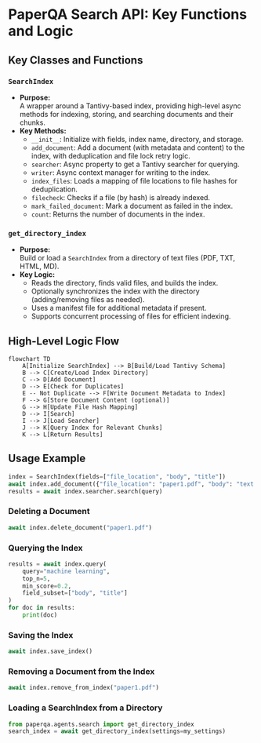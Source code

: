# PaperQA Search API: Key Functions and Logic

## Key Classes and Functions

### `SearchIndex`
- **Purpose:**  
  A wrapper around a Tantivy-based index, providing high-level async methods for indexing, storing, and searching documents and their chunks.
- **Key Methods:**
  - `__init__`: Initialize with fields, index name, directory, and storage.
  - `add_document`: Add a document (with metadata and content) to the index, with deduplication and file lock retry logic.
  - `searcher`: Async property to get a Tantivy searcher for querying.
  - `writer`: Async context manager for writing to the index.
  - `index_files`: Loads a mapping of file locations to file hashes for deduplication.
  - `filecheck`: Checks if a file (by hash) is already indexed.
  - `mark_failed_document`: Mark a document as failed in the index.
  - `count`: Returns the number of documents in the index.

### `get_directory_index`
- **Purpose:**  
  Build or load a `SearchIndex` from a directory of text files (PDF, TXT, HTML, MD).
- **Key Logic:**
  - Reads the directory, finds valid files, and builds the index.
  - Optionally synchronizes the index with the directory (adding/removing files as needed).
  - Uses a manifest file for additional metadata if present.
  - Supports concurrent processing of files for efficient indexing.

## High-Level Logic Flow

```mermaid
flowchart TD
    A[Initialize SearchIndex] --> B[Build/Load Tantivy Schema]
    B --> C[Create/Load Index Directory]
    C --> D[Add Document]
    D --> E[Check for Duplicates]
    E -- Not Duplicate --> F[Write Document Metadata to Index]
    F --> G[Store Document Content (optional)]
    G --> H[Update File Hash Mapping]
    D --> I[Search]
    I --> J[Load Searcher]
    J --> K[Query Index for Relevant Chunks]
    K --> L[Return Results]
```

## Usage Example

```python
index = SearchIndex(fields=["file_location", "body", "title"])
await index.add_document({"file_location": "paper1.pdf", "body": "text...", "title": "A Study"})
results = await index.searcher.search(query)
```

### Deleting a Document
```python
await index.delete_document("paper1.pdf")
```

### Querying the Index
```python
results = await index.query(
    query="machine learning",
    top_n=5,
    min_score=0.2,
    field_subset=["body", "title"]
)
for doc in results:
    print(doc)
```

### Saving the Index
```python
await index.save_index()
```

### Removing a Document from the Index
```python
await index.remove_from_index("paper1.pdf")
```

### Loading a SearchIndex from a Directory
```python
from paperqa.agents.search import get_directory_index
search_index = await get_directory_index(settings=my_settings)
```
